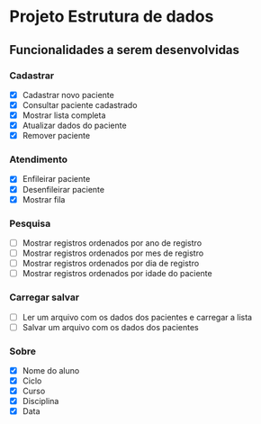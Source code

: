 # Projeto Estrutura de dados

## Funcionalidades a serem desenvolvidas

### Cadastrar

- [x] Cadastrar novo paciente
- [x] Consultar paciente cadastrado
- [x] Mostrar lista completa
- [x] Atualizar dados do paciente
- [x] Remover paciente

### Atendimento

- [x] Enfileirar paciente
- [x] Desenfileirar paciente
- [x] Mostrar fila

### Pesquisa

- [ ] Mostrar registros ordenados por ano de registro
- [ ] Mostrar registros ordenados por mes de registro
- [ ] Mostrar registros ordenados por dia de registro
- [ ] Mostrar registros ordenados por idade do paciente

### Carregar salvar

- [ ] Ler um arquivo com os dados dos pacientes e carregar a lista
- [ ] Salvar um arquivo com os dados dos pacientes

### Sobre

- [x] Nome do aluno
- [x] Ciclo
- [x] Curso
- [x] Disciplina
- [x] Data

